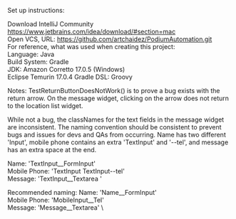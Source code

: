 Set up instructions:

Download IntelliJ Community https://www.jetbrains.com/idea/download/#section=mac \
Open VCS, URL: https://github.com/artchaidez/PodiumAutomation.git \
For reference, what was used when creating this project: \
Language: Java \
Build System: Gradle \
JDK: Amazon Corretto 17.0.5 (Windows) \
     Eclipse Temurin 17.0.4
Gradle DSL: Groovy

Notes: TestReturnButtonDoesNotWork() is to prove a bug exists with the return arrow.
On the message widget, clicking on the arrow does not return to the location list
widget.

While not a bug, the classNames for the text fields in the message widget are
inconsistent. The naming convention should be consistent to prevent bugs and issues
for devs and QAs from occurring. Name has two different 'Input',
mobile phone contains an extra 'TextInput' and '--tel', and
message has an extra space at the end.

Name: 'TextInput__FormInput' \
Mobile Phone: 'TextInput TextInput--tel' \
Message: 'TextInput__Textarea ' 

Recommended naming:
Name: 'Name__FormInput' \
Mobile Phone: 'MobileInput__Tel' \
Message: 'Message__Textarea' \